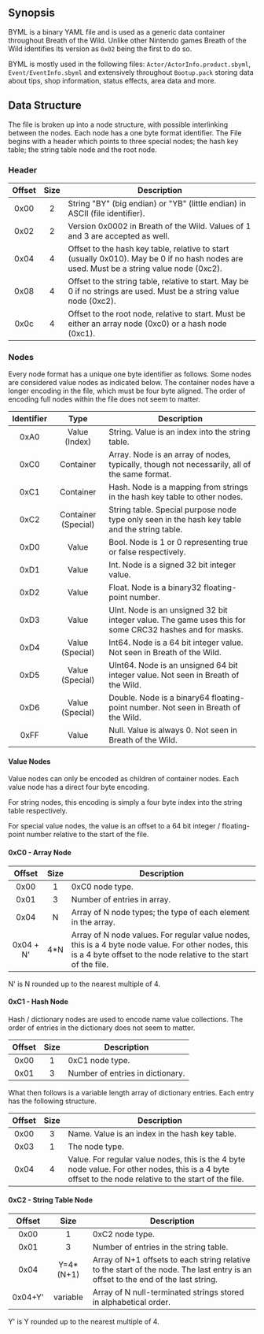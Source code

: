 ## Synopsis

BYML is a binary YAML file and is used as a generic data container throughout
Breath of the Wild. Unlike other Nintendo games Breath of the Wild identifies
its version as `0x02` being the first to do so.

BYML is mostly used in the following files: `Actor/ActorInfo.product.sbyml`,
`Event/EventInfo.sbyml` and extensively throughout `Bootup.pack` storing data
about tips, shop information, status effects, area data and more.

## Data Structure

The file is broken up into a node structure, with possible interlinking between
the nodes. Each node has a one byte format identifier. The File begins with a
header which points to three special nodes; the hash key table;
the string table node and the root node.

### Header

| Offset | Size | Description                                                                                                                                                    |
|:------:|:----:|----------------------------------------------------------------------------------------------------------------------------------------------------------------|
|  0x00  |  2   | String "BY" (big endian) or "YB" (little endian) in ASCII (file identifier). |
|  0x02  |  2   | Version 0x0002 in Breath of the Wild. Values of 1 and 3 are accepted as well. |
|  0x04  |  4   | Offset to the hash key table, relative to start (usually 0x010). May be 0 if no hash nodes are used. Must be a string value node (0xc2). |
|  0x08  |  4   | Offset to the string table, relative to start. May be 0 if no strings are used. Must be a string value node (0xc2). |
|  0x0c  |  4   | Offset to the root node, relative to start. Must be either an array node (0xc0) or a hash node (0xc1). |

### Nodes

Every node format has a unique one byte identifier as follows. Some nodes are
considered value nodes as indicated below. The container nodes have a longer encoding
in the file, which must be four byte aligned. The order of encoding full nodes
within the file does not seem to matter.

| Identifier |          Type          | Description                                                                                          |
|:----------:|:----------------------:|------------------------------------------------------------------------------------------------------|
|    0xA0    |      Value (Index)     | String. Value is an index into the string table. |
|    0xC0    |        Container       | Array. Node is an array of nodes, typically, though not necessarily, all of the same format. |
|    0xC1    |        Container       | Hash. Node is a mapping from strings in the hash key table to other nodes. |
|    0xC2    |   Container (Special)  | String table. Special purpose node type only seen in the hash key table and the string table. |
|    0xD0    |          Value         | Bool. Node is 1 or 0 representing true or false respectively. |
|    0xD1    |          Value         | Int. Node is a signed 32 bit integer value. |
|    0xD2    |          Value         | Float. Node is a binary32 floating-point number. |
|    0xD3    |          Value         | UInt. Node is an unsigned 32 bit integer value. The game uses this for some CRC32 hashes and for masks. |
|    0xD4    |     Value (Special)    | Int64. Node is a 64 bit integer value. Not seen in Breath of the Wild. |
|    0xD5    |     Value (Special)    | UInt64. Node is an unsigned 64 bit integer value. Not seen in Breath of the Wild. |
|    0xD6    |     Value (Special)    | Double. Node is a binary64 floating-point number. Not seen in Breath of the Wild. |
|    0xFF    |          Value         | Null. Value is always 0. Not seen in Breath of the Wild. |


#### Value Nodes
Value nodes can only be encoded as children of container nodes. Each value node has
a direct four byte encoding.

For string nodes, this encoding is simply a four byte index into the string table respectively.

For special value nodes, the value is an offset to a 64 bit integer / floating-point number relative
to the start of the file.

#### 0xC0 - Array Node

| Offset     | Size | Description                                                                 |
|:----------:|:----:|-----------------------------------------------------------------------------|
|  0x00      |  1   | 0xC0 node type.                                                             |
|  0x01      |  3   | Number of entries in array.                                                 |
|  0x04      |  N   | Array of N node types; the type of each element in the array.               |
|  0x04 + N' | 4\*N | Array of N node values. For regular value nodes, this is a 4 byte node value. For other nodes, this is a 4 byte offset to the node relative to the start of the file. |

N' is N rounded up to the nearest multiple of 4.

#### 0xC1 - Hash Node

Hash / dictionary nodes are used to encode name value collections. The order of entries
in the dictionary does not seem to matter.

| Offset | Size | Description                      |
|:------:|:----:|----------------------------------|
|  0x00  |  1   | 0xC1 node type.                  |
|  0x01  |  3   | Number of entries in dictionary. |

What then follows is a variable length array of dictionary entries. Each entry
has the following structure.

| Offset | Size | Description                                                                                                                              |
|:------:|:----:|------------------------------------------------------------------------------------------------------------------------------------------|
|  0x00  |  3   | Name. Value is an index in the hash key table.                                                                                                         |
|  0x03  |  1   | The node type.                                                                                                                                         |
|  0x04  |  4   | Value. For regular value nodes, this is the 4 byte node value. For other nodes, this is a 4 byte offset to the node relative to the start of the file. |

#### 0xC2 - String Table Node

| Offset | Size | Description                                                                                                                                                    |
|:------:|:----------:|-----------------------------------------------------------------------------------------------------------------------------------------------|
|  0x00  |      1     | 0xC2 node type.                                                                                                                               |
|  0x01  |      3     | Number of entries in the string table.                                                                                                       |
|  0x04  | Y=4\*(N+1) | Array of N+1 offsets to each string relative to the start of the node. The last entry is an offset to the end of the last string. |
| 0x04+Y'|  variable  | Array of N null-terminated strings stored in alphabetical order. |

Y' is Y rounded up to the nearest multiple of 4.
